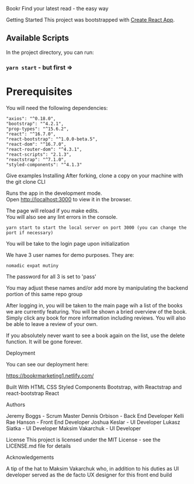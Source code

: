 Bookr
Find your latest read - the easy way

Getting Started
This project was bootstrapped with [Create React App](https://github.com/facebook/create-react-app).

## Available Scripts

In the project directory, you can run:

### `yarn start` - but first =>

# Prerequisites
You will need the following dependencies:

    "axios": "^0.18.0",
    "bootstrap": "^4.2.1",
    "prop-types": "^15.6.2",
    "react": "^16.7.0",
    "react-bootstrap": "^1.0.0-beta.5",
    "react-dom": "^16.7.0",
    "react-router-dom": "^4.3.1",
    "react-scripts": "2.1.3",
    "reactstrap": "^7.1.0",
    "styled-components": "^4.1.3"

Give examples
Installing
After forking, clone a copy on your machine with the git clone <repo name> CLI

Runs the app in the development mode.<br>
Open [http://localhost:3000](http://localhost:3000) to view it in the browser.

The page will reload if you make edits.<br>
You will also see any lint errors in the console.

`yarn start to start the local server on port 3000 (you can change the port if necessary)`

You will be take to the login page upon initialization

We have 3 user names for demo purposes. They are:

`nomadic
expat
mutiny`

The password for all 3 is set to 'pass'

You may adjust these names and/or add more by manipulating the backend portion of this same repo group

After logging in, you will be taken to the main page wih a list of the books we are currently featuring. You will be shown a bried overview of the book. Simply click any book for more information including reviews. You will also be able to leave a review of your own.

If you absolutely never want to see a book again on the list, use the delete function. It will be gone forever.



Deployment

You can see our deployment here:

https://bookrmarketing1.netlify.com/

Built With
HTML
CSS
Styled Components
Bootstrap, with Reactstrap and react-bootstrap
React



Authors

Jeremy Boggs - Scrum Master
Dennis Orbison - Back End Developer
Kelli Rae Hanson - Front End Developer
Joshua Keslar - UI Developer
Lukasz Siatka - UI Developer
Maksim Vakarchuk - UI Developer

License
This project is licensed under the MIT License - see the LICENSE.md file for details

Acknowledgements

A tip of the hat to Maksim Vakarchuk who, in addition to his duties as UI developer served as the de facto UX designer for this front end build